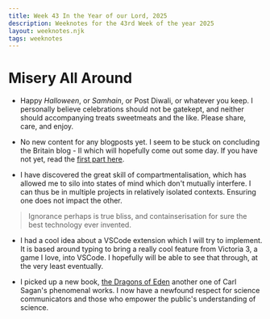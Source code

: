 ```yaml
---
title: Week 43 In the Year of our Lord, 2025
description: Weeknotes for the 43rd Week of the year 2025
layout: weeknotes.njk
tags: weeknotes
---
```


# Misery All Around

-   Happy _Halloween_, or _Samhain_, or Post Diwali, or whatever you keep. I personally believe celebrations should not be gatekept, and neither should accompanying treats sweetmeats and the like. Please share, care, and enjoy.

-   No new content for any blogposts yet. I seem to be stuck on concluding the Britain blog - II which will hopefully come out some day. If you have not yet, read the [first part here](/posts/longforms/england-i).

-   I have discovered the great skill of compartmentalisation, which has allowed me to silo into states of mind which don't mutually interfere. I can thus be in multiple projects in relatively isolated contexts. Ensuring one does not impact the other.

> Ignorance perhaps is true bliss, and containserisation for sure the best technology ever invented.

-   I had a cool idea about a VSCode extension which I will try to implement. It is based around typing to bring a really cool feature from Victoria 3, a game I love, into VSCode. I hopefully will be able to see that through, at the very least eventually.

-   I picked up a new book, <a href="https://www.goodreads.com/en/book/show/32276.The_Dragons_of_Eden">the Dragons of Eden</a> another one of Carl Sagan's phenomenal works. I now have a newfound respect for science communicators and those who empower the public's understanding of science.
